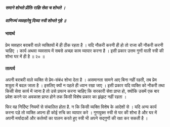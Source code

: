 ##### समाने शोभते प्रीतिः राज्ञि सेवा च शोभते ।
##### वाणिज्यं व्यवहारेषु दिव्या स्त्री शोभते गृहे ॥

#### भावार्थ

प्रेम व्यवहार बराबरी वाले व्यक्तियों में ही ठीक रहता है । यदि नौकरी करनी ही हो तो राजा की नौकरी करनी चाहिए । कार्य अथवा व्यवसाय में सबसे अच्छा काम व्यापार करना है । इसी प्रकार उत्तम गुणों वाली स्त्री की शोभा घर में ही है ॥ २० ॥

#### तात्पर्य

अपनी बराबरी वाले व्यक्ति से प्रेम-संबंध शोभा देता है । असमानता सामने आए बिना नहीं रहती, तब प्रेम शत्रुता में बदल जाता है । इसलिए क्यों न पहले ही ध्यान रखा जाए । इसी प्रकार यदि व्यक्ति को नौकरी तथा किसी सेवा कार्य में जाना है तो उसे प्रयत्न करना चाहिए कि सरकारी सेवा प्राप्त हो, क्योंकि उसमें एक बार प्रवेश करने पर अवकाश प्राप्त होने तक किसी विशेष प्रकार का झंझट नहीं रहता ।

फिर वह निर्दिष्ट नियमों से संचालित होता है. न कि किसी व्यक्ति विशेष के आदेशों से । यदि अन्य कार्य करना पड़े तो व्यक्ति अपना ही कोई रुचि का व्यापार करे । गुणयुक्त स्त्री से घर की शोभा है और घर में अपनी मर्यादाओं और कर्तव्यों का पालन करते हुए स्त्री भी अपने सद्गुणों की रक्षा कर सकती है ।